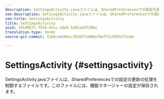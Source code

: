 ```yaml
---
description: SettingsActivity.javaファイルは、SharedPreferencesでの設定の更新の処理を制御するファイルです。このファイルには、機能マネージャーの設定が保存されます。
seo-description: SettingsActivity.javaファイルは、SharedPreferencesでの設定の更新の処理を制御するファイルです。このファイルには、機能マネージャーの設定が保存されます。
seo-title: SettingsActivity
title: SettingsActivity
uuid: 1914967c-f55d-42cc-ade5-5a01e2df389a
translation-type: tm+mt
source-git-commit: 31b6cad26bcc393d731080a70eff1c59551f1c8e

---
```



# SettingsActivity {#settingsactivity}

SettingsActivity.javaファイルは、SharedPreferencesでの設定の更新の処理を制御するファイルです。このファイルには、機能マネージャーの設定が保存されます。